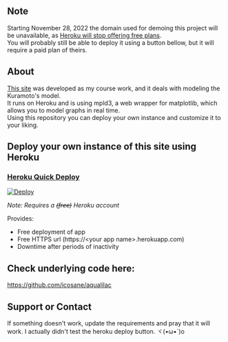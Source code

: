 ## Note
Starting November 28, 2022 the domain used for demoing this project will be unavailable, as [Heroku will stop offering free plans](https://blog.heroku.com/next-chapter).<br>
You will probably still be able to deploy it using a button bellow, but it will require a paid plan of theirs.

## About

[This site](https://esoragoto.herokuapp.com/) was developed as my course work, and it deals with modeling the Kuramoto's model.  
It runs on Heroku and is using mpld3, a web wrapper for matplotlib, which allows you to model graphs in real time.  
Using this repository you can deploy your own instance and customize it to your liking.

## Deploy your own instance of this site using Heroku
### [Heroku Quick Deploy](https://heroku.com/about)
[![Deploy](https://www.herokucdn.com/deploy/button.svg)](https://heroku.com/deploy?template=https://github.com/icosane/esoragoto)

*Note: Requires a ~~(free)~~ Heroku account*

Provides:
- Free deployment of app
- Free HTTPS url (https://\<your app name\>.herokuapp.com)
- Downtime after periods of inactivity

## Check underlying code here:
https://github.com/icosane/aqualilac

## Support or Contact

If something doesn't work, update the requirements and pray that it will work. I actually didn't test the heroku deploy button. ヾ(•ω•`)o 
